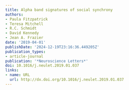 ```yaml
---
title: Alpha band signatures of social synchrony
authors:
- Paula Fitzpatrick
- Teresa Mitchell
- R.C. Schmidt
- David Kennedy
- Jean A. Frazier
date: '2019-04-01'
publishDate: '2024-12-19T23:16:36.449205Z'
publication_types:
- article-journal
publication: '*Neuroscience Letters*'
doi: 10.1016/j.neulet.2019.01.037
links:
- name: URL
  url: http://dx.doi.org/10.1016/j.neulet.2019.01.037
---
```

